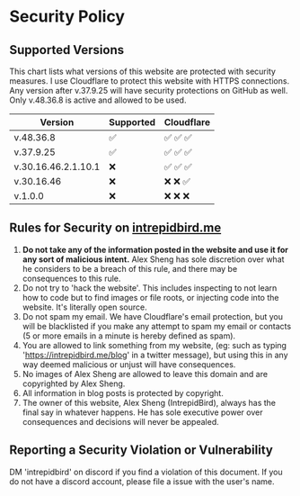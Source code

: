 # Security Policy

## Supported Versions

This chart lists what versions of this website are protected with security measures. I use Cloudflare to protect this website with HTTPS connections. Any version after v.37.9.25 will have security protections on GitHub as well. Only v.48.36.8 is active and allowed to be used.

| Version | Supported | Cloudflare |
| ------- | --------- | ---------- |
| v.48.36.8 | :white_check_mark: | :white_check_mark: :white_check_mark: :white_check_mark: |
| v.37.9.25 | :white_check_mark: | :white_check_mark: :white_check_mark: :white_check_mark: |
| v.30.16.46.2.1.10.1 | :x: | :white_check_mark: :white_check_mark: :white_check_mark: |
| v.30.16.46 | :x: | :x: :x: :white_check_mark: |
| v.1.0.0 | :x: | :x: :x: :x: |

## Rules for Security on [intrepidbird.me](https://intrepidbird.me/)

1. **Do not take any of the information posted in the website and use it for any sort of malicious intent.** Alex Sheng has sole discretion over what he considers to be a breach of this rule, and there may be consequences to this rule.
2. Do not try to 'hack the website'. This includes inspecting to not learn how to code but to find images or file roots, or injecting code into the website. It's literally open source.
3. Do not spam my email. We have Cloudflare's email protection, but you will be blacklisted if you make any attempt to spam my email or contacts (5 or more emails in a minute is hereby defined as spam).
4. You are allowed to link something from my website, (eg: such as typing 'https://intrepidbird.me/blog' in a twitter message), but using this in any way deemed malicious or unjust will have consequences.
5. No images of Alex Sheng are allowed to leave this domain and are copyrighted by Alex Sheng.
6. All information in blog posts is protected by copyright.
7. The owner of this website, Alex Sheng (IntrepidBird), always has the final say in whatever happens. He has sole executive power over consequences and decisions will never be appealed.

## Reporting a Security Violation or Vulnerability

DM 'intrepidbird' on discord if you find a violation of this document. If you do not have a discord account, please file a issue with the user's name.
